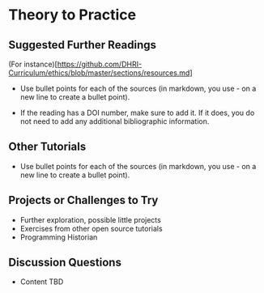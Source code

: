 # Theory to Practice

## Suggested Further Readings

(For instance)[https://github.com/DHRI-Curriculum/ethics/blob/master/sections/resources.md]

- Use bullet points for each of the sources (in markdown, you use - on a new line to create a bullet point).

- If the reading has a DOI number, make sure to add it. If it does, you do not need to add any additional bibliographic information.

## Other Tutorials

- Use bullet points for each of the sources (in markdown, you use - on a new line to create a bullet point).

## Projects or Challenges to Try

- Further exploration, possible little projects
- Exercises from other open source tutorials
- Programming Historian

## Discussion Questions

- Content TBD
